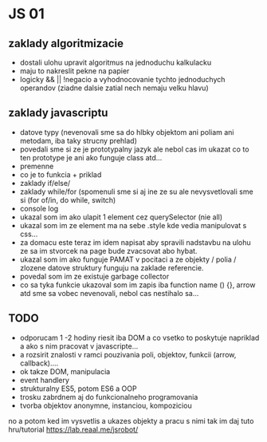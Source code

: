 # JS 01

## zaklady algoritmizacie
 - dostali ulohu upravit algoritmus na jednoduchu kalkulacku
 - maju to nakreslit pekne na papier
 - logicky && || !negacio a vyhodnocovanie tychto jednoduchych operandov (ziadne dalsie zatial nech nemaju velku hlavu)
  
## zaklady javascriptu

  - datove typy (nevenovali sme sa do hlbky objektom ani poliam ani metodam, iba taky strucny prehlad)
  - povedali sme si ze je prototypalny jazyk ale nebol cas im ukazat co to ten prototype je ani ako funguje class atd...
  - premenne
  - co je to funkcia  + priklad
  - zaklady if/else/
  - zaklady while/for (spomenuli sme si aj ine ze su ale nevysvetlovali sme si (for of/in, do while, switch)
  - console log
  - ukazal som im ako ulapit 1 element cez querySelector (nie all)
  - ukazal som im ze element ma na sebe .style kde vedia manipulovat s css...
  - za domacu este teraz im idem napisat aby spravili nadstavbu na ulohu ze sa im stvorcek na page bude zvacsovat abo hybat.
  - ukazal som im ako funguje PAMAT v pocitaci a ze objekty / polia / zlozene datove struktury funguju na zaklade referencie.
  - povedal som im ze existuje garbage collector
  - co sa tyka funkcie ukazoval som im zapis iba function name () {​}​, arrow atd sme sa vobec nevenovali, nebol cas nestihalo sa...

## TODO

  - odporucam 1 -2 hodiny riesit iba DOM a co vsetko to poskytuje napriklad a ako s nim pracovat v javascripte... 
  - a rozsirit znalosti v ramci pouzivania poli, objektov, funkcii (arrow, callback).... 
  - ok takze DOM, manipulacia
  - event handlery
  - strukturalny ES5, potom ES6 a OOP
  - trosku zabrdnem aj do funkcionalneho programovania
  - tvorba objektov anonymne, instanciou, kompoziciou

no a potom ked im vysvetlis a ukazes objekty a pracu s nimi tak im daj tuto hru/tutorial https://lab.reaal.me/jsrobot/
